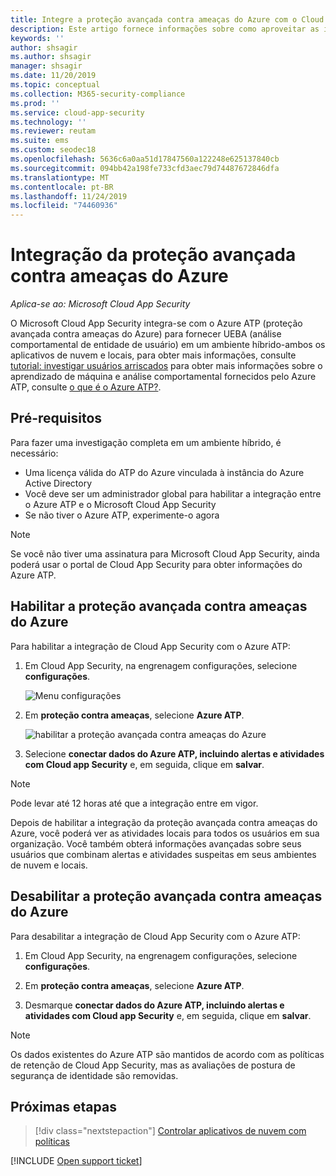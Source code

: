 ```yaml
---
title: Integre a proteção avançada contra ameaças do Azure com o Cloud App Security
description: Este artigo fornece informações sobre como aproveitar as ideias de proteção avançada contra ameaças do Azure no Cloud App Security para detecção de riscos híbridos.
keywords: ''
author: shsagir
ms.author: shsagir
manager: shsagir
ms.date: 11/20/2019
ms.topic: conceptual
ms.collection: M365-security-compliance
ms.prod: ''
ms.service: cloud-app-security
ms.technology: ''
ms.reviewer: reutam
ms.suite: ems
ms.custom: seodec18
ms.openlocfilehash: 5636c6a0aa51d17847560a122248e625137840cb
ms.sourcegitcommit: 094bb42a198fe733cfd3aec79d74487672846dfa
ms.translationtype: MT
ms.contentlocale: pt-BR
ms.lasthandoff: 11/24/2019
ms.locfileid: "74460936"
---
```

# <a name="azure-advanced-threat-protection-integration"></a>Integração da proteção avançada contra ameaças do Azure

*Aplica-se ao: Microsoft Cloud App Security*

O Microsoft Cloud App Security integra-se com o Azure ATP (proteção avançada contra ameaças do Azure) para fornecer UEBA (análise comportamental de entidade de usuário) em um ambiente híbrido-ambos os aplicativos de nuvem e locais, para obter mais informações, consulte [tutorial: investigar usuários arriscados](tutorial-ueba.md) para obter mais informações sobre o aprendizado de máquina e análise comportamental fornecidos pelo Azure ATP, consulte [o que é o Azure ATP?](https://docs.microsoft.com/azure-advanced-threat-protection/what-is-atp).

## <a name="prerequisites"></a>Pré-requisitos

Para fazer uma investigação completa em um ambiente híbrido, é necessário:

- Uma licença válida do ATP do Azure vinculada à instância do Azure Active Directory
- Você deve ser um administrador global para habilitar a integração entre o Azure ATP e o Microsoft Cloud App Security
- Se não tiver o Azure ATP, experimente-o agora

>[!NOTE]
>Se você não tiver uma assinatura para Microsoft Cloud App Security, ainda poderá usar o portal de Cloud App Security para obter informações do Azure ATP.

## <a name="enable-azure-advanced-threat-protection"></a>Habilitar a proteção avançada contra ameaças do Azure

Para habilitar a integração de Cloud App Security com o Azure ATP:

1. Em Cloud App Security, na engrenagem configurações, selecione **configurações**.

   ![Menu configurações](media/azip-system-settings.png)

1. Em **proteção contra ameaças**, selecione **Azure ATP**.

    ![habilitar a proteção avançada contra ameaças do Azure](media/aatp-integration.png)

1. Selecione **conectar dados do Azure ATP, incluindo alertas e atividades com Cloud app Security** e, em seguida, clique em **salvar**.

> [!NOTE]
> Pode levar até 12 horas até que a integração entre em vigor.

Depois de habilitar a integração da proteção avançada contra ameaças do Azure, você poderá ver as atividades locais para todos os usuários em sua organização. Você também obterá informações avançadas sobre seus usuários que combinam alertas e atividades suspeitas em seus ambientes de nuvem e locais.

## <a name="disable-azure-advanced-threat-protection"></a>Desabilitar a proteção avançada contra ameaças do Azure

Para desabilitar a integração de Cloud App Security com o Azure ATP:

1. Em Cloud App Security, na engrenagem configurações, selecione **configurações**.

1. Em **proteção contra ameaças**, selecione **Azure ATP**.

1. Desmarque **conectar dados do Azure ATP, incluindo alertas e atividades com Cloud app Security** e, em seguida, clique em **salvar**.

> [!NOTE]
> Os dados existentes do Azure ATP são mantidos de acordo com as políticas de retenção de Cloud App Security, mas as avaliações de postura de segurança de identidade são removidas.

## <a name="next-steps"></a>Próximas etapas

> [!div class="nextstepaction"]
> [Controlar aplicativos de nuvem com políticas](control-cloud-apps-with-policies.md)

[!INCLUDE [Open support ticket](includes/support.md)]
